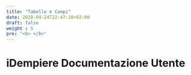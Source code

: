 ```yaml
---
title: "Tabelle e Campi"
date: 2020-04-24T22:47:10+02:00
draft: false
weight : 5
pre: "<b> </b>"
---
```


# iDempiere Documentazione Utente




